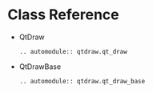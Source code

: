 # Class Reference

- QtDraw
    ```{eval-rst}
    .. automodule:: qtdraw.qt_draw
    ```

- QtDrawBase
    ```{eval-rst}
    .. automodule:: qtdraw.qt_draw_base
    ```
